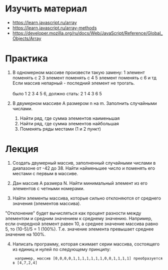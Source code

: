 # Изучить материал

* https://learn.javascript.ru/array
* https://learn.javascript.ru/array-methods
* https://developer.mozilla.org/ru/docs/Web/JavaScript/Reference/Global_Objects/Array


# Практика

1) В одномерном массиве произвести такую замену:
1 элемент поменять с 2
3 элемент поменять с 4
5 элемент поменять с 6
и тд
Если массив непарный - последний элемент не трогать.<br><br>
было 1 2 3 4 5 6, должно стать: 2 1 4 3 6 5

2) В двумерном массиве A размером n на m. Заполнить случайными числами.
    1. Найти ряд, где сумма элементов наименьшая
    2. Найти ряд, где сумма элементов найбольшая
    3. Поменять ряды местами (1 и 2 пункт)

# Лекция

1) Создать двумерный массив, заполненный случайными числами в диапазоне от -42 до 38. Найти найменьшее число и поменять его местами с первым в массиве.

2) Дан массив A размера N. Найти минимальный элемент из его элементов с четными номерами.

3) Найти элементы массива, которые сильно отклоняются от среднего значения (элементов массива). 

"Отклонение" будет вычисляться как процент разности между элементом и средним значением к среднему значению. Например, если очередной элемент равен 10, а среднее значение массива равно 5, то (10-5)/5 = 1 (100%). Т.е. значение элемента превышает среднее значение на 100%.

4) Написать программу, которая сжимает серии массива, состоящего из единиц и нулей по следующему принципу:

        например, массив [0,0,0,0,1,1,1,1,1,1,1,0,0,1,1,1,1] преобразуется в [4,7,2,4]

